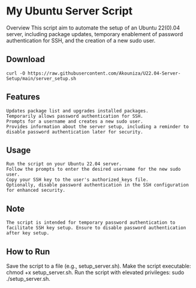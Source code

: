 

# My Ubuntu Server Script
Overview
This script aim to automate the setup of an Ubuntu 22(0).04 server, including package updates, temporary enablement of password authentication for SSH, and the creation of a new sudo user.

## Download

    curl -O https://raw.githubusercontent.com/Akouniza/U22.04-Server-Setup/main/server_setup.sh

## Features

    Updates package list and upgrades installed packages.
    Temporarily allows password authentication for SSH.
    Prompts for a username and creates a new sudo user.
    Provides information about the server setup, including a reminder to disable password authentication later for security.

## Usage

    Run the script on your Ubuntu 22.04 server.
    Follow the prompts to enter the desired username for the new sudo user.
    Copy your SSH key to the user's authorized_keys file.
    Optionally, disable password authentication in the SSH configuration for enhanced security.

## Note

    The script is intended for temporary password authentication to facilitate SSH key setup. Ensure to disable password authentication after key setup.

## How to Run

Save the script to a file (e.g., setup_server.sh).
Make the script executable: chmod +x setup_server.sh.
Run the script with elevated privileges: sudo ./setup_server.sh.
